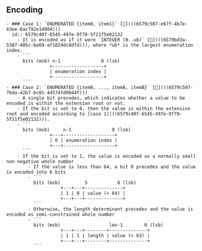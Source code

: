 ## Encoding
	- ### Case 1: `ENUMERATED {item0, item1}` [🔗](((6579c507-e67f-4b7e-b3ee-6ac792e1d804)))
	  id:: 6579c40f-6545-497e-9f78-5f21f5e02132
		- It is encoded as if it were `INTEGER (0..ub)` [🔗](((6579bd3a-5387-405c-be69-af1024dc8dfd))), where *ub* is the largest enumeration index.
		- ```
		  bits (msb) n-1               0 (lsb)
		            +-------------------+
		            | enumeration index |
		            +-------------------+
		  ```
	- ### Case 2: `ENUMERATED {item0, ..., itemA, itemB}` [🔗](((6579c507-7bda-42b7-bc01-4d574fd0044f)))
		- A single bit precedes, which indicates whether a value to be encoded is within the extension root or not.
		- If the bit is set to 0, then the value is within the extension root and encoded according to [case 1](((6579c40f-6545-497e-9f78-5f21f5e02132))).
		- ```
		  bits (msb)     n-1               0 (lsb)
		            +---+-------------------+
		            | 0 | enumeration index |
		            +---+-------------------+
		  ```
		- If the bit is set to 1, the value is encoded as a normally small non-negative whole number
			- If the value is less than 64, a bit 0 precedes and the value is encoded into 6 bits
			- ```
			  bits (msb)         5           0 (lsb)
			            +---+---+--------------+
			            | 1 | 0 | value (< 64) |
			            +---+---+--------------+
			  ```
			- Otherwise, the length determinant precedes and the value is encoded as semi-constrained whole number
			- ```
			  bits (msb)                  len-1        0 (lsb)
			            +---+---+--------+--------------+
			            | 1 | 1 | length | value (> 63) |
			            +---+---+--------+--------------+
			  ```